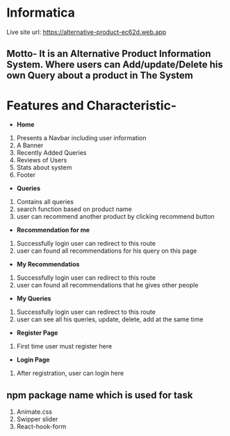 # Informatica
Live site url: https://alternative-product-ec62d.web.app

## Motto- It is an Alternative Product Information System. Where users can Add/update/Delete his own Query about a product in The System


# Features and Characteristic-
- **Home** 
1. Presents a Navbar including user information
2. A Banner 
2. Recently Added Queries
3. Reviews of Users
4. Stats about system
5. Footer 

- **Queries** 
1. Contains all queries
2. search function based on product name
3. user can recommend another product by clicking recommend button

- **Recommendation for me** 
1. Successfully login user can redirect to this route
2. user can found all recommendations for his query on this page
- **My Recommendatios** 
1. Successfully login user can redirect to this route
2. user can found all recommendations that he gives other people

- **My Queries** 
1. Successfully login user can redirect to this route
2. user can see all his queries, update, delete, add at the same time

- **Register Page** 
1. First time user must register here
- **Login Page** 
1. After registration, user can login here



## npm package name which is used for task
1. Animate.css
2. Swipper slider
3. React-hook-form


